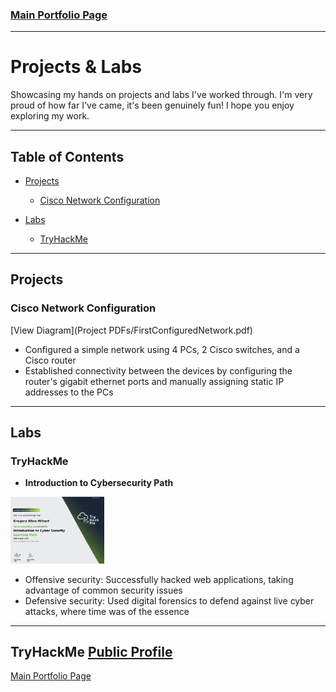 ### [Main Portfolio Page](index.md) 

---
# Projects & Labs

Showcasing my hands on projects and labs I've worked through. I'm very proud of how far I've came, it's been genuinely fun! I hope you enjoy exploring my work. 

---

## Table of Contents
- [Projects](#projects)
  - [Cisco Network Configuration](#cisco-network-configuration)

- [Labs](#labs)
  - [TryHackMe](#tryhackme)

---

## Projects
### Cisco Network Configuration 
[View Diagram](Project PDFs/FirstConfiguredNetwork.pdf) <!-- Consider changing wording from diagram to report depending on what I'm showcasing -->
   - Configured a simple network using 4 PCs, 2 Cisco switches, and a Cisco router
   - Established connectivity between the devices by configuring the router's gigabit ethernet ports and manually assigning static IP addresses to the PCs 

---

## Labs

### TryHackMe
   - **Introduction to Cybersecurity Path**  <a href="Images/IntrotoCyberSecurityTHMCertificate.png" target="_blank">
  <img src="Images/IntrotoCyberSecurityTHMCertificate.png" alt="TryHackMe Intro to Cyber Security Certificate" width="150" />
</a>

  - Offensive security: Successfully hacked web applications, taking advantage of common security issues
  - Defensive security: Used digital forensics to defend against live cyber attacks, where time was of the essence

--- 

## TryHackMe <a href="https://tryhackme.com/r/p/Gahilbe91" target="_blank">Public Profile</a>
[Main Portfolio Page](index.md)
